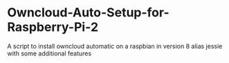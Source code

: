# Owncloud-Auto-Setup-for-Raspberry-Pi-2
A script to install owncloud automatic on a raspbian in version 8 alias jessie with some additional features
